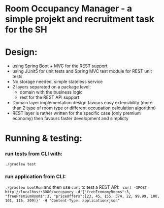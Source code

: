 # Room Occupancy Manager - a simple projekt and recruitment task for the SH

# Design:
- using Spring Boot + MVC for the REST support
- using JUnit5 for unit tests and Spring MVC test module for REST unit tests
- No storage needed, simple stateless service
- 2 layers separated on a package level:
  - domain with the business logic
  - rest for the REST API support
- Domain layer implementation design favours easy extensibility (more than 2 type of room type or different occupation calculation algorithm) 
- REST layer is rather written for the specific case (only premium economy) then favours faster development and simplicty 

# Running & testing:
### run tests from CLI with:
  ```./gradlew test```
  
### run application from CLI: 
  ``` ./gradlew bootRun ``` 
and then use `curl` to test a REST API:
``` curl -XPOST http://localhost:8080/occupancy -d'{"freeEconomyRooms":3, "freePremiumRooms":3, "priceOffers":[23, 45, 155, 374, 22, 99.99, 100, 101, 115, 209]}' -H "Content-Type: application/json"```
